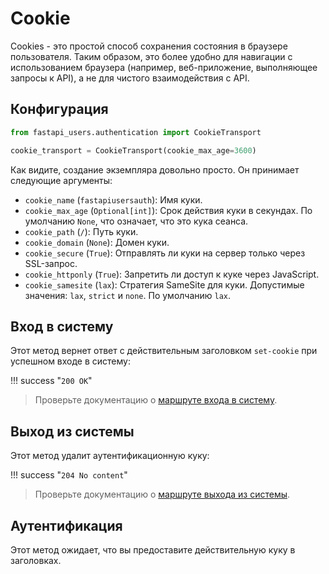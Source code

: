 # Cookie

Cookies - это простой способ сохранения состояния в браузере пользователя. Таким образом, это более удобно для навигации с использованием браузера (например, веб-приложение, выполняющее запросы к API), а не для чистого взаимодействия с API.

## Конфигурация

```py
from fastapi_users.authentication import CookieTransport

cookie_transport = CookieTransport(cookie_max_age=3600)
```

Как видите, создание экземпляра довольно просто. Он принимает следующие аргументы:

* `cookie_name` (`fastapiusersauth`): Имя куки.
* `cookie_max_age` (`Optional[int]`): Срок действия куки в секундах. По умолчанию `None`, что означает, что это кука сеанса.
* `cookie_path` (`/`): Путь куки.
* `cookie_domain` (`None`): Домен куки.
* `cookie_secure` (`True`): Отправлять ли куки на сервер только через SSL-запрос.
* `cookie_httponly` (`True`): Запретить ли доступ к куке через JavaScript.
* `cookie_samesite` (`lax`): Стратегия SameSite для куки. Допустимые значения: `lax`, `strict` и `none`. По умолчанию `lax`.

## Вход в систему

Этот метод вернет ответ с действительным заголовком `set-cookie` при успешном входе в систему:

!!! success "`200 OK`"

> Проверьте документацию о [маршруте входа в систему](../../../usage/routes.md#post-login).

## Выход из системы

Этот метод удалит аутентификационную куку:

!!! success "`204 No content`"

> Проверьте документацию о [маршруте выхода из системы](../../../usage/routes.md#post-logout).

## Аутентификация

Этот метод ожидает, что вы предоставите действительную куку в заголовках.